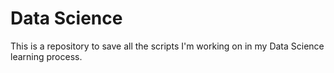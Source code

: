 # Data Science

This is a repository to save all the scripts I'm working on in my Data Science learning process.
